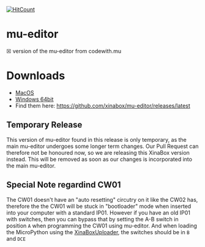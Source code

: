 [![HitCount](http://hits.dwyl.com/xinabox/mu-editor.svg)](http://hits.dwyl.com/xinabox/mu-editor)

# mu-editor
☒ version of the mu-editor from codewith.mu

# Downloads 
- [MacOS](https://github.com/xinabox/mu-editor/releases/download/v1.1.0a2/mu-editor.dmg)
- [Windows 64bit](https://github.com/xinabox/mu-editor/releases/download/v1.1.0a2/mu-editor_64bit.exe)
- Find them here: https://github.com/xinabox/mu-editor/releases/latest

## Temporary Release
This version of mu-editor found in this release is only temporary, as the main mu-editor undergoes some longer term changes. Our Pull Request can therefore not be honoured now, so we are releasing this XinaBox version instead. This will be removed as soon as our changes is incorporated into the main mu-editor.

## Special Note regardind CW01
The CW01 doesn't have an "auto resetting" circutry on it like the CW02 has, therefore the the CW01 will be stuck in "bootloader" mode when inserted into your computer with a standard IP01. However if you have an old IP01 with switches, then you can bypass that by setting the A-B switch in position `A` when programming the CW01 using mu-editor. And when loading the MicroPython using the [XinaBoxUploader](https://github.com/xinabox/XinaBoxUploader/releases/latest), the switches should be in `B` and `DCE`
